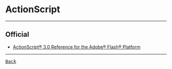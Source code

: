 # ActionScript

---

## Official

- [ActionScript® 3.0 Reference for the Adobe® Flash® Platform](https://help.adobe.com/en_US/FlashPlatform/reference/actionscript/3/index.html)

---

[<kbd> Back </kbd>](./readme.md)
